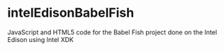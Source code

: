# intelEdisonBabelFish
JavaScript and HTML5 code for the Babel Fish project done on the Intel Edison using Intel XDK
